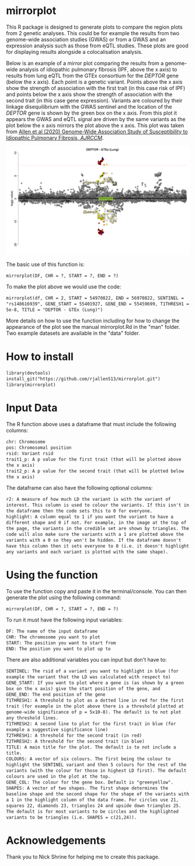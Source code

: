 # mirrorplot

This R package is designed to generate plots to compare the region plots from 2 genetic analyses. This could be for example the results from two genome-wide association studies (GWAS) or from a GWAS and an expression analysis such as those from eQTL studies. These plots are good for displaying results alongside a colocalisation analysis.

Below is an example of a mirror plot comparing the results from a genome-wide analysis of idiopathic pulmonary fibrosis (IPF, above the x axis) to results from lung eQTL from the GTEx consortium for the *DEPTOR* gene (below the x axis). Each point is a genetic variant. Points above the x axis show the strength of association with the first trait (in this case risk of IPF) and points below the x axis show the strength of association with the second trait (in this case gene expression). Variants are coloured by their linkage disequilibrium with the GWAS sentinel and the location of the *DEPTOR* gene is shown by the green box on the x axis. From this plot it appears the GWAS and eQTL signal are driven by the same variants as the plot below the x axis mirrors the plot above the x axis. This plot was taken from [Allen et al (2020) Genome-Wide Association Study of Susceptibility to Idiopathic Pulmonary Fibrosis, *AJRCCM*](https://www.ncbi.nlm.nih.gov/pmc/articles/PMC7047454/).

![Example mirror plot](https://github.com/rjallen513/images/blob/master/DEPTOR_gtex_Lung.png?raw=true)

The basic use of this function is:

    mirrorplot(DF, CHR = ?, START = ?, END = ?)

To make the plot above we would use the code:

    mirrorplot(df, CHR = 2, START = 54970822, END = 56970822, SENTINEL = "rs148616939", GENE_START = 55401927, GENE_END = 55459699, T1THRESH1 = 5e-8, TITLE = "DEPTOR - GTEx (Lung)")

More details on how to use the function including for how to change the appearance of the plot see the manual mirrorplot.Rd in the "man" folder. Two example datasets are available in the "data" folder.


# How to install

    library(devtools)
    install_git("https://github.com/rjallen513/mirrorplot.git")
    library(mirrorplot)

# Input Data

The R function above uses a dataframe that must include the following columns:

    chr: Chromosome
    pos: Chromosomal position
    rsid: Variant rsid
    trait1_p: A p value for the first trait (that will be plotted above the x axis)
    trait2_p: A p value for the second trait (that will be plotted below the x axis)

The dataframe can also have the following optional columns:

    r2: A measure of how much LD the variant is with the variant of interest. This column is used to colour the variants. If this isn't in the dataframe then the code sets this to 0 for everyone.
    highlight: A column equal to 1 if you want the variant to have a different shape and 0 if not. For example, in the image at the top of the page, the variants in the credible set are shown by triangles. The code will also make sure the variants with a 1 are plotted above the variants with a 0 so they won't be hidden. If the dataframe doesn't have this column then it sets everyone to 0 (i.e. it doesn't highlight any variants and each variant is plotted with the same shape).

# Using the function

To use the function copy and paste it in the terminal/console. You can then generate the plot using the following command:

    mirrorplot(DF, CHR = ?, START = ?, END = ?)

To run it must have the following input variables:

    DF: The name of the input dataframe
    CHR: The chromosome you want to plot
    START: The position you want to start from
    END: The position you want to plot up to

There are also additional variables you can input but don't have to:

    SENTINEL: The rsid of a variant you want to highlight in blue (for example the variant that the LD was calculated with respect to)
    GENE_START: If you want to plot where a gene is (as shown by a green box on the x axis) give the start position of the gene, and
    GENE_END: The end position of the gene
    T1THRESH1: A threshold to plot as a dotted line in red for the first trait (for example in the plot above there is a threshold plotted at genome-wide significance of p = 5x10-8). The default is to not plot any threshold lines.
    T1THRESH2: A second line to plot for the first trait in blue (for example a suggestive significance line)
    T2THRESH1: A threshold for the second trait (in red)
    T2THRESH2: A threshold for the second trait (in blue)
    TITLE: A main title for the plot. The default is to not include a title.
    COLOURS: A vector of six colours. The first being the colour to highlight the SENTINEL variant and then 5 colours for the rest of the variants (with the colour for those in highest LD first). The default colours are used in the plot at the top.
    GENE_COL: The colour for the gene box. Default is "greenyellow".
    SHAPES: A vector of two shapes. The first shape determines the baseline shape and the second shape for the shape of the variants with a 1 in the highlight column of the data frame. For circles use 21, squares 22, diamonds 23, triangles 24 and upside down triangles 25. The default is for most variants to be circles and the highlighted variants to be triangles (i.e. SHAPES = c(21,24)).

# Acknowledgements
Thank you to Nick Shrine for helping me to create this package.
